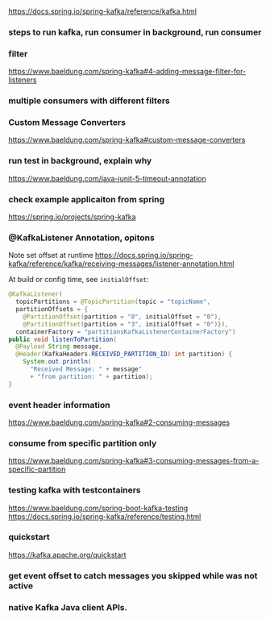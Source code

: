 ### 

https://docs.spring.io/spring-kafka/reference/kafka.html

### steps to run kafka, run consumer in background, run consumer

### filter

https://www.baeldung.com/spring-kafka#4-adding-message-filter-for-listeners

### multiple consumers with different filters

### Custom Message Converters

https://www.baeldung.com/spring-kafka#custom-message-converters

### run test in background, explain why

https://www.baeldung.com/java-junit-5-timeout-annotation


### check example applicaiton from spring

https://spring.io/projects/spring-kafka

### @KafkaListener Annotation, opitons

Note set offset at runtime
https://docs.spring.io/spring-kafka/reference/kafka/receiving-messages/listener-annotation.html

At build or config time, see `initialOffset`:
```java
@KafkaListener(
  topicPartitions = @TopicPartition(topic = "topicName",
  partitionOffsets = {
    @PartitionOffset(partition = "0", initialOffset = "0"), 
    @PartitionOffset(partition = "3", initialOffset = "0")}),
  containerFactory = "partitionsKafkaListenerContainerFactory")
public void listenToPartition(
  @Payload String message, 
  @Header(KafkaHeaders.RECEIVED_PARTITION_ID) int partition) {
    System.out.println(
      "Received Message: " + message"
      + "from partition: " + partition);
}
```

### event header information

https://www.baeldung.com/spring-kafka#2-consuming-messages

### consume from specific partition only

https://www.baeldung.com/spring-kafka#3-consuming-messages-from-a-specific-partition

### testing kafka with testcontainers

https://www.baeldung.com/spring-boot-kafka-testing
https://docs.spring.io/spring-kafka/reference/testing.html

### quickstart

https://kafka.apache.org/quickstart

### get event offset to catch messages you skipped while was not active

### native Kafka Java client APIs.